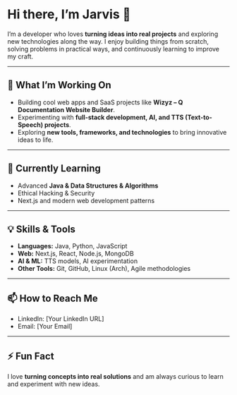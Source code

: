 # Hi there, I’m Jarvis 👋

I’m a developer who loves **turning ideas into real projects** and exploring new technologies along the way. I enjoy building things from scratch, solving problems in practical ways, and continuously learning to improve my craft.

---

## 🔭 What I’m Working On
- Building cool web apps and SaaS projects like **Wizyz – Q Documentation Website Builder**.
- Experimenting with **full-stack development, AI, and TTS (Text-to-Speech) projects**.
- Exploring **new tools, frameworks, and technologies** to bring innovative ideas to life.

---

## 🌱 Currently Learning
- Advanced **Java & Data Structures & Algorithms**
- Ethical Hacking & Security
- Next.js and modern web development patterns

---

## 💡 Skills & Tools
- **Languages:** Java, Python, JavaScript
- **Web:** Next.js, React, Node.js, MongoDB
- **AI & ML:** TTS models, AI experimentation
- **Other Tools:** Git, GitHub, Linux (Arch), Agile methodologies

---

## 📫 How to Reach Me
- LinkedIn: [Your LinkedIn URL]  
- Email: [Your Email]  

---

## ⚡ Fun Fact
I love **turning concepts into real solutions** and am always curious to learn and experiment with new ideas.  
